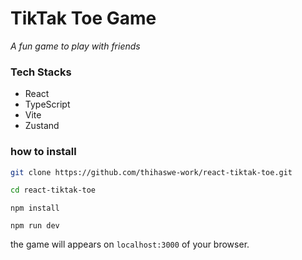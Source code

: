 # TikTak Toe Game

_A fun game to play with friends_

### Tech Stacks

- React
- TypeScript
- Vite
- Zustand

### how to install

```bash
git clone https://github.com/thihaswe-work/react-tiktak-toe.git

```

```bash
cd react-tiktak-toe
```

`npm install`

`npm run dev`

the game will appears on `localhost:3000` of your browser.
